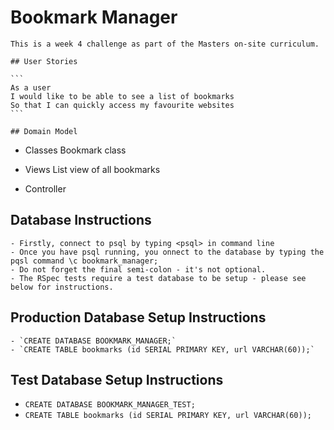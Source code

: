 # Bookmark Manager

	This is a week 4 challenge as part of the Masters on-site curriculum.

	## User Stories

	```
	As a user
	I would like to be able to see a list of bookmarks
	So that I can quickly access my favourite websites
	```

	## Domain Model

  - Classes
  Bookmark class

  - Views
  List view of all bookmarks

  - Controller

  ## Database Instructions

	- Firstly, connect to psql by typing <psql> in command line
	- Once you have psql running, you onnect to the database by typing the pqsl command \c bookmark_manager;
	- Do not forget the final semi-colon - it's not optional.
	- The RSpec tests require a test database to be setup - please see below for instructions.

## Production Database Setup Instructions

	- `CREATE DATABASE BOOKMARK_MANAGER;`
	- `CREATE TABLE bookmarks (id SERIAL PRIMARY KEY, url VARCHAR(60));`

## Test Database Setup Instructions

- `CREATE DATABASE BOOKMARK_MANAGER_TEST;`
- `CREATE TABLE bookmarks (id SERIAL PRIMARY KEY, url VARCHAR(60));`
